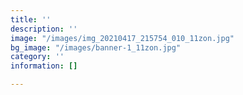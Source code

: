 ```yaml
---
title: ''
description: ''
image: "/images/img_20210417_215754_010_11zon.jpg"
bg_image: "/images/banner-1_11zon.jpg"
category: ''
information: []

---
```

